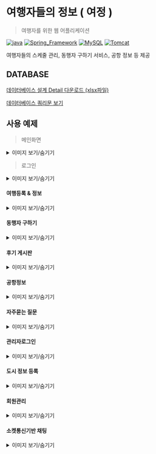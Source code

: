 # 여행자들의 정보 ( 여정 )

> 여행자를 위한 웹 어플리케이션

 [![java](https://img.shields.io/badge/JAVA-1.8-blue)](https://www.oracle.com/technetwork/java/index.html) [![Spring_Framework](https://img.shields.io/badge/Spring_Framework-4.3.11-blue)](https://spring.io/) [![MySQL](https://img.shields.io/badge/MySQL-8.0.15-blue)](https://www.mysql.com/) [![Tomcat](https://img.shields.io/badge/Tomcat-9.0-blue)](http://tomcat.apache.org/)

여행자들의 스케줄 관리, 동행자 구하기 서비스, 공항 정보 등 제공  
  
  
  
  
  
## DATABASE

[데이터베이스 설계 Detail 다운로드 (xlsx파일)](https://github.com/shsewonitw/yeojeong/raw/master/docs/yeojoeng_db.xlsx)

[데이터베이스 쿼리문 보기](https://github.com/shsewonitw/yeojeong/blob/master/docs/yeojeong_sql.sql)  





## 사용 예제

> 메인화면
<details>
<summary>이미지 보기/숨기기</summary>
<div markdown="1">
 
![](./pics/main.gif)

</div>
</details>



> 로그인
<details>
<summary>이미지 보기/숨기기</summary>
<div markdown="1">
 
![](./pics/login.gif)

</div>
</details>


#### 여행등록 & 정보
<details>
<summary>이미지 보기/숨기기</summary>
<div markdown="1">
 
![](./pics/travel.gif)

</div>
</details>


#### 동행자 구하기
<details>
<summary>이미지 보기/숨기기</summary>
<div markdown="1">
 
![](./pics/withme.gif)

</div>
</details>


#### 후기 게시판
<details>
<summary>이미지 보기/숨기기</summary>
<div markdown="1">
 
![](./pics/review.gif)

</div>
</details>


#### 공항정보
<details>
<summary>이미지 보기/숨기기</summary>
<div markdown="1">
 
![](./pics/airport.gif)

</div>
</details>


#### 자주묻는 질문
<details>
<summary>이미지 보기/숨기기</summary>
<div markdown="1">
 
![](./pics/qna.gif)

</div>
</details>


#### 관리자로그인
<details>
<summary>이미지 보기/숨기기</summary>
<div markdown="1">
 
![](./pics/adminLogin.gif)

</div>
</details>


#### 도시 정보 등록
<details>
<summary>이미지 보기/숨기기</summary>
<div markdown="1">
 
![](./pics/cityregist.gif)

</div>
</details>


#### 회원관리
<details>
<summary>이미지 보기/숨기기</summary>
<div markdown="1">
 
![](./pics/user.gif)

</div>
</details>


#### 소켓통신기반 채팅
<details>
<summary>이미지 보기/숨기기</summary>
<div markdown="1">
 
![](./pics/chatting.gif)

</div>
</details>




